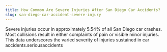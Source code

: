 ```yaml
---
title: How Common Are Severe Injuries After San Diego Car Accidents?
slug: san-diego-car-accident-severe-injury
---
```


Severe injuries occur in approximately 5.54% of all San Diego car crashes. Most collisions result in either complaints of pain or visible minor injuries. This data underscores the varied severity of injuries sustained in car accidents.seriousaccidents